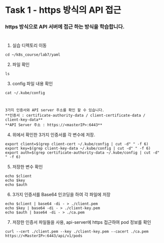 # Task 1 - https 방식의 API 접근

### https 방식으로 API 서버에 접근 하는 방식을 학습합니다.
#

1. 실습 디렉토리 이동
```
cd ~/k8s_course/lab7/yaml
```

2. 파일 확인
```
ls
```  

3. config 파일 내용 확인
```
cat ~/.kube/config
```
#

```
3가지 인증서와 API server 주소를 확인 할 수 있습니다.
**인증서 : certificate-authority-data / client-certificate-data / client-key-data**
**API Server 주소 : https://<masterIP>:6443**
```

4. 위에서 확인한 3가지 인증서를 각 변수에 저장.
```
export client=$(grep client-cert ~/.kube/config | cut -d" " -f 6)
export key=$(grep client-key-data ~/.kube/config | cut -d" " -f 6)
export auth=$(grep certificate-authority-data ~/.kube/config | cut -d" " -f 6)
```

5. 저장한 변수 확인
```
echo $client
echo $key
echo $auth
```

6. 3가지 인증서를 Base64 인코딩을 하여 각 파일에 저장
```
echo $client | base64 -di - > ./client.pem
echo $key | base64 -di - > ./client-key.pem
echo $auth | base64 -di - > ./ca.pem
```

7. 저장한 인증서 파일들을 사용, api-server에 https 접근하여 pod 정보를 확인
```
curl --cert ./client.pem --key ./client-key.pem --cacert ./ca.pem https://<MasterIP>:6443/api/v1/pods
```
